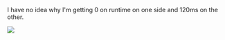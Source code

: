 I have no idea why I'm getting 0 on runtime on one side and 120ms on the other.

![](https://i.imgur.com/qm2Za6N.png)